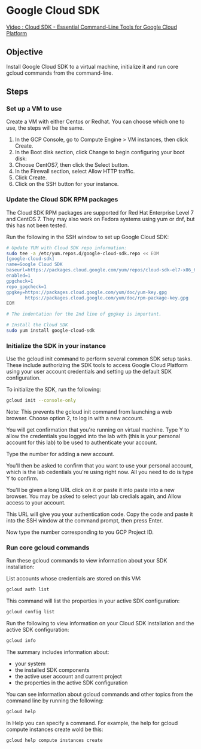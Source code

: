 # Google Cloud SDK
[Video : Cloud SDK - Essential Command-Line Tools for Google Cloud Platform](https://youtu.be/69MdTXgA6Ws)

## Objective
Install Google Cloud SDK to a virtual machine, initialize it and run core gcloud commands from the command-line.

## Steps
### Set up a VM to use
Create a VM with either Centos or Redhat. You can choose which one to use, the steps will be the same.

1. In the GCP Console, go to Compute Engine > VM instances, then click Create.
2. In the Boot disk section, click Change to begin configuring your boot disk:
3. Choose CentOS7, then click the Select button.
4. In the Firewall section, select Allow HTTP traffic.
5. Click Create.
6. Click on the SSH button for your instance.
   
### Update the Cloud SDK RPM packages
The Cloud SDK RPM packages are supported for Red Hat Enterprise Level 7 and CentOS 7. They may also work on Fedora systems using yum or dnf, but this has not been tested.

Run the following in the SSH window to set up Google Cloud SDK:
```sh
# Update YUM with Cloud SDK repo information:
sudo tee -a /etc/yum.repos.d/google-cloud-sdk.repo << EOM
[google-cloud-sdk]
name=Google Cloud SDK
baseurl=https://packages.cloud.google.com/yum/repos/cloud-sdk-el7-x86_64
enabled=1
gpgcheck=1
repo_gpgcheck=1
gpgkey=https://packages.cloud.google.com/yum/doc/yum-key.gpg
       https://packages.cloud.google.com/yum/doc/rpm-package-key.gpg
EOM

# The indentation for the 2nd line of gpgkey is important.

# Install the Cloud SDK
sudo yum install google-cloud-sdk
```
### Initialize the SDK in your instance
Use the gcloud init command to perform several common SDK setup tasks. These include authorizing the SDK tools to access Google Cloud Platform using your user account credentials and setting up the default SDK configuration.

To initialize the SDK, run the following:
```sh
gcloud init --console-only
```
Note: This prevents the gcloud init command from launching a web browser. Choose option 2, to log in with a new account.

You will get confirmation that you're running on virtual machine. Type Y to allow the credentials you logged into the lab with (this is your personal account for this lab) to be used to authenticate your account.

Type the number for adding a new account.

You'll then be asked to confirm that you want to use your personal account, which is the lab cedentials you're using right now. All you need to do is type Y to confirm.

You'll be given a long URL click on it or paste it into paste into a new browser. You may be asked to select your lab credials again, and Allow access to your account.

This URL will give you your authentication code. Copy the code and paste it into the SSH window at the command prompt, then press Enter.

Now type the number corresponding to you GCP Project ID.

### Run core gcloud commands
Run these gcloud commands to view information about your SDK installation:

List accounts whose credentials are stored on this VM:
```sh
gcloud auth list
```

This command will list the properties in your active SDK configuration:
```sh
gcloud config list
```

Run the following to view information on your Cloud SDK installation and the active SDK configuration:
```sh
gcloud info
```

The summary includes information about:

* your system
* the installed SDK components
* the active user account and current project
* the properties in the active SDK configuration

You can see information about gcloud commands and other topics from the command line by running the following:
```sh
gcloud help
```

In Help you can specify a command. For example, the help for gcloud compute instances create wold be this:
```sh
gcloud help compute instances create
```
